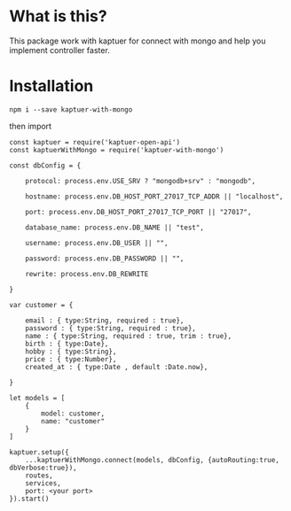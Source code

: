 # What is this?

This package work with kaptuer for connect with mongo and help you implement controller faster.

# Installation

`npm i --save kaptuer-with-mongo`

then import

```
const kaptuer = require('kaptuer-open-api')
const kaptuerWithMongo = require('kaptuer-with-mongo')

const dbConfig = {

    protocol: process.env.USE_SRV ? "mongodb+srv" : "mongodb",
  
    hostname: process.env.DB_HOST_PORT_27017_TCP_ADDR || "localhost",
  
    port: process.env.DB_HOST_PORT_27017_TCP_PORT || "27017",
  
    database_name: process.env.DB_NAME || "test",
  
    username: process.env.DB_USER || "",
  
    password: process.env.DB_PASSWORD || "",
  
    rewrite: process.env.DB_REWRITE
  
}

var customer = {

	email : { type:String, required : true},
	password : { type:String, required : true},
	name : { type:String, required : true, trim : true},
	birth : { type:Date},
	hobby : { type:String},
	price : { type:Number},
	created_at : { type:Date , default :Date.now},

}

let models = [
    {
        model: customer,
        name: "customer"
    }
]

kaptuer.setup({
    ...kaptuerWithMongo.connect(models, dbConfig, {autoRouting:true, dbVerbose:true}),
    routes,
    services,
    port: <your port>
}).start()

```
